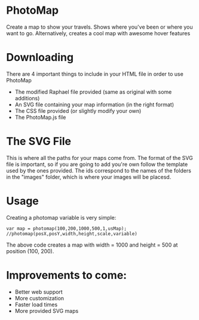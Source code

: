 # PhotoMap
Create a map to show your travels. Shows where you've been or where you want to go. Alternatively, creates a cool map with awesome hover features

# Downloading
There are 4 important things to include in your HTML file in order to use PhotoMap
- The modified Raphael file provided (same as original with some additions)
- An SVG file containing your map information (in the right format)
- The CSS file provided (or slightly modify your own)
- The PhotoMap.js file

# The SVG File
This is where all the paths for your maps come from. The format of the SVG file is important, so if you are going to add you're own follow the template used by the ones provided. The ids correspond to the names of the folders in the "images" folder, which is where your images will be placesd.

# Usage
Creating a photomap variable is very simple:
```
var map = photomap(100,200,1000,500,1,usMap);
//photomap(posX,posY,width,height,scale,variable)
```
The above code creates a map with width = 1000 and height = 500 at position (100, 200).

# Improvements to come:
- Better web support
- More customization
- Faster load times
- More provided SVG maps

